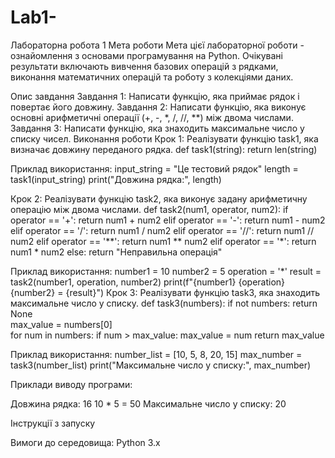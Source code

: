 # Lab1-
Лабораторна робота 1
Мета роботи
Мета цієї лабораторної роботи - ознайомлення з основами програмування на Python. Очікувані результати включають вивчення базових операцій з рядками, виконання математичних операцій та роботу з колекціями даних.

Опис завдання
Завдання 1: Написати функцію, яка приймає рядок і повертає його довжину.
Завдання 2: Написати функцію, яка виконує основні арифметичні операції (+, -, *, /, //, **) між двома числами.
Завдання 3: Написати функцію, яка знаходить максимальне число у списку чисел.
Виконання роботи
Крок 1: Реалізувати функцію task1, яка визначає довжину переданого рядка.
def task1(string):
    return len(string)
    
Приклад використання:
input_string = "Це тестовий рядок"
length = task1(input_string)
print("Довжина рядка:", length)


Крок 2: Реалізувати функцію task2, яка виконує задану арифметичну операцію між двома числами.
def task2(num1, operator, num2):
    if operator == '+':
        return num1 + num2
    elif operator == '-':
        return num1 - num2
    elif operator == '/':
        return num1 / num2
    elif operator == '//':
        return num1 // num2
    elif operator == '**':
        return num1 ** num2
    elif operator == '*':
        return num1 * num2
    else:
        return "Неправильна операція"
        
Приклад використання:
number1 = 10
number2 = 5
operation = '*'
result = task2(number1, operation, number2)
print(f"{number1} {operation} {number2} = {result}")
Крок 3: Реалізувати функцію task3, яка знаходить максимальне число у списку.
def task3(numbers):
    if not numbers:
        return None  
    max_value = numbers[0]  
    for num in numbers:
        if num > max_value:
            max_value = num
    return max_value
    
Приклад використання:
number_list = [10, 5, 8, 20, 15]
max_number = task3(number_list)
print("Максимальне число у списку:", max_number)

Приклади виводу програми:

Довжина рядка: 16
10 * 5 = 50
Максимальне число у списку: 20


Інструкції з запуску

Вимоги до середовища: Python 3.x

